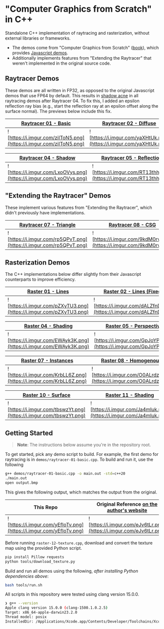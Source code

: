 # "Computer Graphics from Scratch" in C++
Standalone C++ implementation of raytracing and rasterization, without external
libraries or frameworks.
- The demos come from "Computer Graphics from Scratch" ([book](https://gabrielgambetta.com/computer-graphics-from-scratch/)), which provides [Javascript demos](https://github.com/ggambetta/computer-graphics-from-scratch).
- Additionally implements features from "Extending the Raytracer" that weren't implemented in the original source code.

## Raytracer Demos

These demos are all written in FP32, as opposed to the original Javascript demos that use FP64 by default. This results in [shadow acne](https://imgur.com/a/ycB69zX) in all raytracing demos after Raytracer 04. To fix this, I added an epsilon reflection ray bias (e.g., start the reflection ray at an epsilon offset along the surface normal). The previews below include this fix.

| [Raytracer 01 - Basic](https://github.com/alvinwan/computer-graphics-from-scratch-cpp/blob/main/demos/raytracer-01-basic.cpp) | [Raytracer 02 - Diffuse](https://github.com/alvinwan/computer-graphics-from-scratch-cpp/blob/main/demos/raytracer-02-diffuse.cpp) | [Raytracer 03 - Specular](https://github.com/alvinwan/computer-graphics-from-scratch-cpp/blob/main/demos/raytracer-03-specular.cpp) |
|---|---|---|
| ![https://i.imgur.com/ziIToN5.png](https://i.imgur.com/ziIToN5.png) | ![https://i.imgur.com/yaXHtUk.png](https://i.imgur.com/yaXHtUk.png) | ![https://i.imgur.com/bMobaeB.png](https://i.imgur.com/bMobaeB.png) |

| [Raytracer 04 - Shadow](https://github.com/alvinwan/computer-graphics-from-scratch-cpp/blob/main/demos/raytracer-04-shadow.cpp) | [Raytracer 05 - Reflection](https://github.com/alvinwan/computer-graphics-from-scratch-cpp/blob/main/demos/raytracer-05-reflection.cpp) | [Raytracer 06 - Camera](https://github.com/alvinwan/computer-graphics-from-scratch-cpp/blob/main/demos/raytracer-06-camera.cpp) |
|---|---|---|
| ![https://i.imgur.com/LxoOVys.png](https://i.imgur.com/LxoOVys.png) | ![https://i.imgur.com/RT13thh.png](https://i.imgur.com/RT13thh.png) | ![https://i.imgur.com/B5Tm1CX.png](https://i.imgur.com/B5Tm1CX.png) |

## "Extending the Raytracer" Demos

These implement various features from "Extending the Raytracer", which didn't previously have implementations.

| [Raytracer 07 - Triangle](https://github.com/alvinwan/computer-graphics-from-scratch-cpp/blob/main/demos/raytracer-07-triangles.cpp) | [Raytracer 08 - CSG](https://github.com/alvinwan/computer-graphics-from-scratch-cpp/blob/main/demos/raytracer-08-csg.cpp) | [Raytracer 09 - Optimization](https://github.com/alvinwan/computer-graphics-from-scratch-cpp/blob/main/demos/raytracer-09-optimization.cpp) |
|---|---|---|
| ![https://i.imgur.com/rp5QPvT.png](https://i.imgur.com/rp5QPvT.png) | ![https://i.imgur.com/9kdM0rv.png](https://i.imgur.com/9kdM0rv.png) | ![https://i.imgur.com/wts7Tjg.png](https://i.imgur.com/wts7Tjg.png) |

## Rasterization Demos

The C++ implementations below differ slightly from their Javascript counterparts to improve efficiency.

| [Raster 01 - Lines](https://github.com/alvinwan/computer-graphics-from-scratch-cpp/blob/main/demos/raster-01-lines.cpp) | [Raster 02 - Lines (Fixed)](https://github.com/alvinwan/computer-graphics-from-scratch-cpp/blob/main/demos/raster-02-lines.cpp) | [Raster 03 - Triangle](https://github.com/alvinwan/computer-graphics-from-scratch-cpp/blob/main/demos/raster-03-triangle.cpp) |
|---|---|---|
| ![https://i.imgur.com/pZXyTU3.png](https://i.imgur.com/pZXyTU3.png) | ![https://i.imgur.com/dALZfnD.png](https://i.imgur.com/dALZfnD.png) | ![https://i.imgur.com/7WuJ6WR.png](https://i.imgur.com/7WuJ6WR.png) |

| [Raster 04 - Shading](https://github.com/alvinwan/computer-graphics-from-scratch-cpp/blob/main/demos/raster-04-shading.cpp) | [Raster 05 - Perspective](https://github.com/alvinwan/computer-graphics-from-scratch-cpp/blob/main/demos/raster-05-perspective.cpp) | [Raster 06 - Cube](https://github.com/alvinwan/computer-graphics-from-scratch-cpp/blob/main/demos/raster-06-cube.cpp) |
|---|---|---|
| ![https://i.imgur.com/EWAyk3K.png](https://i.imgur.com/EWAyk3K.png) | ![https://i.imgur.com/GpJoYPp.png](https://i.imgur.com/GpJoYPp.png) | ![https://i.imgur.com/tfZXeZV.png](https://i.imgur.com/tfZXeZV.png) |

| [Raster 07 - Instances](https://github.com/alvinwan/computer-graphics-from-scratch-cpp/blob/main/demos/raster-07-instances.cpp) | [Raster 08 - Homogenous](https://github.com/alvinwan/computer-graphics-from-scratch-cpp/blob/main/demos/raster-08-homogenous.cpp) | [Raster 09 - Clipping](https://github.com/alvinwan/computer-graphics-from-scratch-cpp/blob/main/demos/raster-09-clipping.cpp) |
|---|---|---|
| ![https://i.imgur.com/KrbLL6Z.png](https://i.imgur.com/KrbLL6Z.png) | ![https://i.imgur.com/O0ALrdz.png](https://i.imgur.com/O0ALrdz.png) | ![https://i.imgur.com/qMdhkBA.png](https://i.imgur.com/qMdhkBA.png) |

| [Raster 10 - Surface](https://github.com/alvinwan/computer-graphics-from-scratch-cpp/blob/main/demos/raster-10-surface.cpp) | [Raster 11 - Shading](https://github.com/alvinwan/computer-graphics-from-scratch-cpp/blob/main/demos/raster-11-shading.cpp) | [Raster 12 - Texture](https://github.com/alvinwan/computer-graphics-from-scratch-cpp/blob/main/demos/raster-12-texture.cpp) |
|---|---|---|
| ![https://i.imgur.com/tbswzYt.png](https://i.imgur.com/tbswzYt.png) | ![https://i.imgur.com/Ja4mIuk.png](https://i.imgur.com/Ja4mIuk.png) | ![https://i.imgur.com/G1vMZcN.png](https://i.imgur.com/G1vMZcN.png) |

## Getting Started

> **Note**: The instructions below assume you're in the repository root.

To get started, pick any demo script to build. For example, the first demo for
raytracing is in `demos/raytracer-01-basic.cpp`. To build and run it, use the following

```bash
g++ demos/raytracer-01-basic.cpp -o main.out -std=c++20
./main.out
open output.bmp
```

This gives the following output, which matches the output from the original.

| This Repo | Original Reference [on the author's website](https://gabrielgambetta.com/computer-graphics-from-scratch/demos/raytracer-01.html) |
|---|---|
| ![https://i.imgur.com/yEfIoTv.png](https://i.imgur.com/yEfIoTv.png) | ![https://i.imgur.com/eJv6tLr.png](https://i.imgur.com/eJv6tLr.png) |

Before running `raster-12-texture.cpp`, download and convert the texture map
using the provided Python script.

```bash
pip install Pillow requests
python tools/download_texture.py
```

Build and run all demos using the following, *after installing Python dependencies above*:

```bash
bash tools/run.sh
```

All scripts in this repository were tested using clang version 15.0.0.

```bash
❯ g++ --version
Apple clang version 15.0.0 (clang-1500.1.0.2.5)
Target: x86_64-apple-darwin23.2.0
Thread model: posix
InstalledDir: /Applications/Xcode.app/Contents/Developer/Toolchains/XcodeDefault.xctoolchain/usr/bin
```

<!--
# Develop

The GCC profiler is known to produce empty outputs on a Mac. To run Apple's
profiler, open the `Instruments` app first and use its CLI.

```bash
# open Instruments.app in spotlight
g++ raytracer-01-basic.cpp -o main.out -std=c++20 -Ofast
xctrace record --output 'recording.trace' --template "Time Profiler" --target-stdout - --launch -- ./main.out
```
-->
